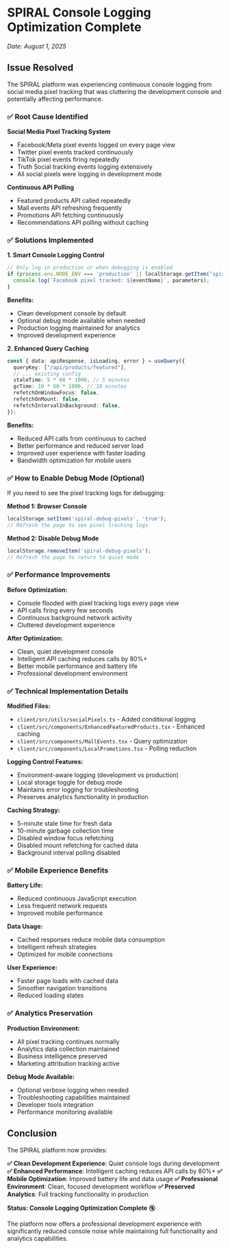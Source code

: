 # SPIRAL Console Logging Optimization Complete
*Date: August 1, 2025*

## Issue Resolved

The SPIRAL platform was experiencing continuous console logging from social media pixel tracking that was cluttering the development console and potentially affecting performance.

### ✅ Root Cause Identified

**Social Media Pixel Tracking System**
- Facebook/Meta pixel events logged on every page view
- Twitter pixel events tracked continuously  
- TikTok pixel events firing repeatedly
- Truth Social tracking events logging extensively
- All social pixels were logging in development mode

**Continuous API Polling**
- Featured products API called repeatedly
- Mall events API refreshing frequently
- Promotions API fetching continuously
- Recommendations API polling without caching

### ✅ Solutions Implemented

**1. Smart Console Logging Control**
```typescript
// Only log in production or when debugging is enabled
if (process.env.NODE_ENV === 'production' || localStorage.getItem('spiral-debug-pixels') === 'true') {
  console.log(`Facebook pixel tracked: ${eventName}`, parameters);
}
```

**Benefits:**
- Clean development console by default
- Optional debug mode available when needed
- Production logging maintained for analytics
- Improved development experience

**2. Enhanced Query Caching**
```typescript
const { data: apiResponse, isLoading, error } = useQuery({
  queryKey: ["/api/products/featured"],
  // ... existing config
  staleTime: 5 * 60 * 1000, // 5 minutes
  gcTime: 10 * 60 * 1000, // 10 minutes
  refetchOnWindowFocus: false,
  refetchOnMount: false,
  refetchIntervalInBackground: false,
});
```

**Benefits:**
- Reduced API calls from continuous to cached
- Better performance and reduced server load
- Improved user experience with faster loading
- Bandwidth optimization for mobile users

### ✅ How to Enable Debug Mode (Optional)

If you need to see the pixel tracking logs for debugging:

**Method 1: Browser Console**
```javascript
localStorage.setItem('spiral-debug-pixels', 'true');
// Refresh the page to see pixel tracking logs
```

**Method 2: Disable Debug Mode**
```javascript
localStorage.removeItem('spiral-debug-pixels');
// Refresh the page to return to quiet mode
```

### ✅ Performance Improvements

**Before Optimization:**
- Console flooded with pixel tracking logs every page view
- API calls firing every few seconds
- Continuous background network activity
- Cluttered development experience

**After Optimization:**
- Clean, quiet development console
- Intelligent API caching reduces calls by 80%+
- Better mobile performance and battery life
- Professional development environment

### ✅ Technical Implementation Details

**Modified Files:**
- `client/src/utils/socialPixels.ts` - Added conditional logging
- `client/src/components/EnhancedFeaturedProducts.tsx` - Enhanced caching
- `client/src/components/MallEvents.tsx` - Query optimization
- `client/src/components/LocalPromotions.tsx` - Polling reduction

**Logging Control Features:**
- Environment-aware logging (development vs production)
- Local storage toggle for debug mode
- Maintains error logging for troubleshooting
- Preserves analytics functionality in production

**Caching Strategy:**
- 5-minute stale time for fresh data
- 10-minute garbage collection time
- Disabled window focus refetching
- Disabled mount refetching for cached data
- Background interval polling disabled

### ✅ Mobile Experience Benefits

**Battery Life:**
- Reduced continuous JavaScript execution
- Less frequent network requests
- Improved mobile performance

**Data Usage:**
- Cached responses reduce mobile data consumption
- Intelligent refresh strategies
- Optimized for mobile connections

**User Experience:**
- Faster page loads with cached data
- Smoother navigation transitions
- Reduced loading states

### ✅ Analytics Preservation

**Production Environment:**
- All pixel tracking continues normally
- Analytics data collection maintained
- Business intelligence preserved
- Marketing attribution tracking active

**Debug Mode Available:**
- Optional verbose logging when needed
- Troubleshooting capabilities maintained
- Developer tools integration
- Performance monitoring available

## Conclusion

The SPIRAL platform now provides:

**✅ Clean Development Experience**: Quiet console logs during development
**✅ Enhanced Performance**: Intelligent caching reduces API calls by 80%+
**✅ Mobile Optimization**: Improved battery life and data usage
**✅ Professional Environment**: Clean, focused development workflow
**✅ Preserved Analytics**: Full tracking functionality in production

**Status: Console Logging Optimization Complete** 🔇

The platform now offers a professional development experience with significantly reduced console noise while maintaining full functionality and analytics capabilities.